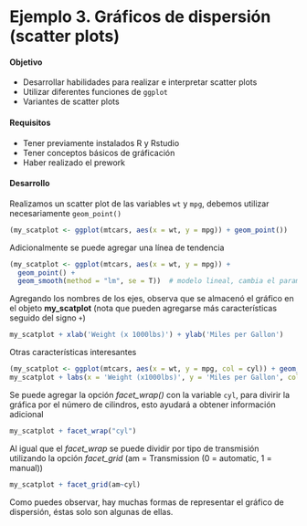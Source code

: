 # Ejemplo 3. Gráficos de dispersión (scatter plots)  

#### Objetivo
- Desarrollar habilidades para realizar e interpretar scatter plots
- Utilizar diferentes funciones de `ggplot` 
- Variantes de scatter plots

#### Requisitos
- Tener previamente instalados R y Rstudio
- Tener conceptos básicos de gráficación 
- Haber realizado el prework

#### Desarrollo

Realizamos un scatter plot de las variables `wt` y `mpg`, debemos utilizar necesariamente `geom_point()`
```R
(my_scatplot <- ggplot(mtcars, aes(x = wt, y = mpg)) + geom_point())
```

Adicionalmente se puede agregar una línea de tendencia 
```R
(my_scatplot <- ggplot(mtcars, aes(x = wt, y = mpg)) + 
  geom_point() + 
  geom_smooth(method = "lm", se = T))  # modelo lineal, cambia el parametro `se`, este hace referencia al intervalo de confianza
```
Agregando los nombres de los ejes, observa que se almacenó el gráfico en el objeto **my_scatplot** (nota que pueden agregarse más características seguido del signo `+`)

```R
my_scatplot + xlab('Weight (x 1000lbs)') + ylab('Miles per Gallon')
```

Otras características interesantes

```R
(my_scatplot <- ggplot(mtcars, aes(x = wt, y = mpg, col = cyl)) + geom_point())
my_scatplot + labs(x = 'Weight (x1000lbs)', y = 'Miles per Gallon', colour = 'Number of\n Cylinders')
```

Se puede agregar la opción _facet_wrap()_ con la variable `cyl`, para divirir la gráfica por el número de cilindros, esto ayudará a obtener información adicional
```R
my_scatplot + facet_wrap("cyl")
```
Al igual que el _facet_wrap_ se puede dividir por tipo de transmisión utilizando la opción _facet_grid_ (am =	Transmission (0 = automatic, 1 = manual))
```R
my_scatplot + facet_grid(am~cyl)
```

Como puedes observar, hay muchas formas de representar el gráfico de dispersión, éstas solo son algunas de ellas. 
